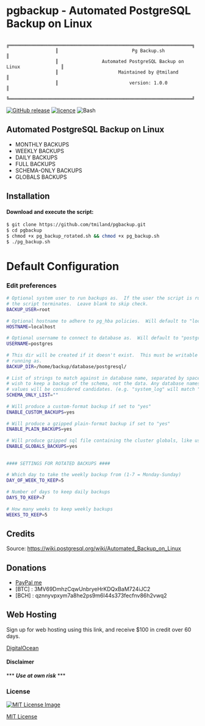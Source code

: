 # pgbackup - Automated PostgreSQL Backup on Linux

```
                  ╔═══════════════════════════════════════════════════════════════════╗
                  ║                           Pg Backup.sh                            ║
                  ║                Automated PostgreSQL Backup on Linux               ║
                  ║                      Maintained by @tmiland                       ║
                  ║                          version: 1.0.0                           ║
                  ╚═══════════════════════════════════════════════════════════════════╝
```

[![GitHub release](https://img.shields.io/github/release/tmiland/pgbackup.svg?style=for-the-badge)](https://github.com/tmiland/pgbackup/releases)
[![licence](https://img.shields.io/github/license/tmiland/pgbackup.svg?style=for-the-badge)](https://github.com/tmiland/pgbackup/blob/master/LICENSE)
![Bash](https://img.shields.io/badge/Language-SH-4EAA25.svg?style=for-the-badge)

## Automated PostgreSQL Backup on Linux 

* MONTHLY BACKUPS
* WEEKLY BACKUPS
* DAILY BACKUPS
* FULL BACKUPS
* SCHEMA-ONLY BACKUPS
* GLOBALS BACKUPS

## Installation

#### Download and execute the script:

```bash
$ git clone https://github.com/tmiland/pgbackup.git
$ cd pgbackup
$ chmod +x pg_backup_rotated.sh && chmod +x pg_backup.sh
$ ./pg_backup.sh
```

# Default Configuration

### Edit preferences

```bash
# Optional system user to run backups as.  If the user the script is running as doesn't match this
# the script terminates.  Leave blank to skip check.
BACKUP_USER=root
 
# Optional hostname to adhere to pg_hba policies.  Will default to "localhost" if none specified.
HOSTNAME=localhost
 
# Optional username to connect to database as.  Will default to "postgres" if none specified.
USERNAME=postgres
 
# This dir will be created if it doesn't exist.  This must be writable by the user the script is
# running as.
BACKUP_DIR=/home/backup/database/postgresql/
 
# List of strings to match against in database name, separated by space or comma, for which we only
# wish to keep a backup of the schema, not the data. Any database names which contain any of these
# values will be considered candidates. (e.g. "system_log" will match "dev_system_log_2010-01")
SCHEMA_ONLY_LIST=""
 
# Will produce a custom-format backup if set to "yes"
ENABLE_CUSTOM_BACKUPS=yes
 
# Will produce a gzipped plain-format backup if set to "yes"
ENABLE_PLAIN_BACKUPS=yes
 
# Will produce gzipped sql file containing the cluster globals, like users and passwords, if set to "yes"
ENABLE_GLOBALS_BACKUPS=yes
 
 
#### SETTINGS FOR ROTATED BACKUPS ####
 
# Which day to take the weekly backup from (1-7 = Monday-Sunday)
DAY_OF_WEEK_TO_KEEP=5
 
# Number of days to keep daily backups
DAYS_TO_KEEP=7
 
# How many weeks to keep weekly backups
WEEKS_TO_KEEP=5
```

## Credits

Source: https://wiki.postgresql.org/wiki/Automated_Backup_on_Linux

## Donations 
- [PayPal me](https://paypal.me/milanddata)
- [BTC] : 3MV69DmhzCqwUnbryeHrKDQxBaM724iJC2
- [BCH] : qznnyvpxym7a8he2ps9m6l44s373fecfnv86h2vwq2

## Web Hosting

Sign up for web hosting using this link, and receive $100 in credit over 60 days.

[DigitalOcean](https://m.do.co/c/f1f2b475fca0)

#### Disclaimer 

*** ***Use at own risk*** ***

### License

[![MIT License Image](https://upload.wikimedia.org/wikipedia/commons/thumb/0/0c/MIT_logo.svg/220px-MIT_logo.svg.png)](https://github.com/tmiland/pgbackup/blob/master/LICENSE)

[MIT License](https://github.com/tmiland/pgbackup/blob/master/LICENSE)
